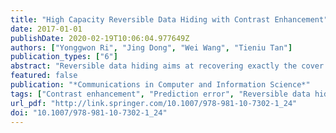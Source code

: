 ```yaml
---
title: "High Capacity Reversible Data Hiding with Contrast Enhancement"
date: 2017-01-01
publishDate: 2020-02-19T10:06:04.977649Z
authors: ["Yonggwon Ri", "Jing Dong", "Wei Wang", "Tieniu Tan"]
publication_types: ["6"]
abstract: "Reversible data hiding aims at recovering exactly the cover image from the marked image after extracting the hidden data. Reversible data hiding with contrast enhancement proposed by Wu et al. achieved a good effect in improving visual quality with considerable embedding capacity while PSNR of the marked image is relatively low. In contrast, Prediction error based reversible data hiding does not reveal obvious change of visual quality while keeping high embedding capacity and PSNR. In this paper, we propose a novel reversible data hiding method with contrast enhancement based on the combination property of the above two methods."
featured: false
publication: "*Communications in Computer and Information Science*"
tags: ["Contrast enhancement", "Prediction error", "Reversible data hiding", "Watermarking"]
url_pdf: "http://link.springer.com/10.1007/978-981-10-7302-1_24"
doi: "10.1007/978-981-10-7302-1_24"
---
```


